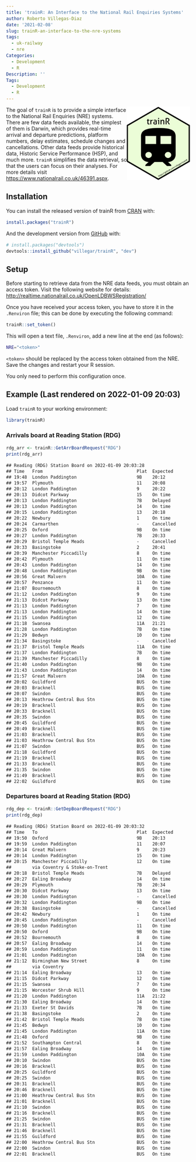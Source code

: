 ```yaml
---
title: 'trainR: An Interface to the National Rail Enquiries Systems'
author: Roberto Villegas-Diaz
date: '2021-02-08'
slug: trainR-an-interface-to-the-nre-systems
tags:
  - uk-railway
  - nre
Categories:
  - Development
  - R
Description: ''
Tags:
  - Development
  - R
---
```


<img src="https://raw.githubusercontent.com/villegar/trainR/main/inst/images/logo.png" alt="logo" align="right" height=200px/>

The goal of `trainR` is to provide a simple interface to the 
National Rail Enquiries (NRE) systems. There are few data feeds 
available, the simplest of them is Darwin, which provides real-time 
arrival and departure predictions, platform numbers, delay estimates, 
schedule changes and cancellations. Other data feeds provide historical 
data, Historic Service Performance (HSP), and much more. `trainR` 
simplifies the data retrieval, so that the users can focus on their 
analyses. For more details visit 
https://www.nationalrail.co.uk/46391.aspx.

## Installation

You can install the released version of trainR from [CRAN](https://CRAN.R-project.org) with:

``` r
install.packages("trainR")
```

And the development version from [GitHub](https://github.com/) with:

``` r
# install.packages("devtools")
devtools::install_github("villegar/trainR", "dev")
```

## Setup
Before starting to retrieve data from the NRE data feeds, you must obtain an access token. 
Visit the following website for details: http://realtime.nationalrail.co.uk/OpenLDBWSRegistration/

Once you have received your access token, you have to store it in the `.Renviron` file; this can be 
done by executing the following command:


```r
trainR::set_token()
```

This will open a text file, `.Renviron`, add a new line at the end (as follows):

```bash
NRE="<token>"
```

`<token>` should be replaced by the access token obtained from the NRE. Save the changes and restart 
your R session.

You only need to perform this configuration once.

## Example (Last rendered on 2022-01-09 20:03)

Load `trainR` to your working environment:

```r
library(trainR)
```

### Arrivals board at Reading Station (RDG)


```r
rdg_arr <- trainR::GetArrBoardRequest("RDG")
print(rdg_arr)
```

```
## Reading (RDG) Station Board on 2022-01-09 20:03:28
## Time   From                                    Plat  Expected
## 19:48  London Paddington                       9B    20:12
## 19:57  Plymouth                                11    20:08
## 20:12  London Paddington                       9     20:22
## 20:13  Didcot Parkway                          15    On time
## 20:13  London Paddington                       7B    Delayed
## 20:13  London Paddington                       14    On time
## 20:15  London Paddington                       13    20:18
## 20:22  Newbury                                 1     On time
## 20:24  Carmarthen                              -     Cancelled
## 20:25  Oxford                                  9B    On time
## 20:27  London Paddington                       7B    20:33
## 20:29  Bristol Temple Meads                    -     Cancelled
## 20:33  Basingstoke                             2     20:41
## 20:39  Manchester Piccadilly                   8     On time
## 20:42  Plymouth                                11    On time
## 20:43  London Paddington                       14    On time
## 20:48  London Paddington                       9B    On time
## 20:56  Great Malvern                           10A   On time
## 20:57  Penzance                                11    On time
## 21:07  Bournemouth                             8     On time
## 21:12  London Paddington                       9     On time
## 21:13  Didcot Parkway                          13    On time
## 21:13  London Paddington                       7     On time
## 21:13  London Paddington                       14    On time
## 21:15  London Paddington                       12    On time
## 21:18  Swansea                                 11A   21:21
## 21:28  London Paddington                       7B    On time
## 21:29  Bedwyn                                  10    On time
## 21:34  Basingstoke                             -     Cancelled
## 21:37  Bristol Temple Meads                    11A   On time
## 21:37  London Paddington                       7B    On time
## 21:39  Manchester Piccadilly                   8     On time
## 21:40  London Paddington                       9B    On time
## 21:43  London Paddington                       14    On time
## 21:57  Great Malvern                           10A   On time
## 20:02  Guildford                               BUS   On time
## 20:03  Bracknell                               BUS   On time
## 20:07  Swindon                                 BUS   On time
## 20:13  Heathrow Central Bus Stn                BUS   On time
## 20:19  Bracknell                               BUS   On time
## 20:33  Bracknell                               BUS   On time
## 20:35  Swindon                                 BUS   On time
## 20:45  Guildford                               BUS   On time
## 20:49  Bracknell                               BUS   On time
## 21:03  Bracknell                               BUS   On time
## 21:03  Heathrow Central Bus Stn                BUS   On time
## 21:07  Swindon                                 BUS   On time
## 21:18  Guildford                               BUS   On time
## 21:19  Bracknell                               BUS   On time
## 21:33  Bracknell                               BUS   On time
## 21:35  Swindon                                 BUS   On time
## 21:49  Bracknell                               BUS   On time
## 22:02  Guildford                               BUS   On time
```

### Departures board at Reading Station (RDG)


```r
rdg_dep <- trainR::GetDepBoardRequest("RDG")
print(rdg_dep)
```

```
## Reading (RDG) Station Board on 2022-01-09 20:03:32
## Time   To                                      Plat  Expected
## 19:50  Oxford                                  9B    20:13
## 19:59  London Paddington                       11    20:07
## 20:14  Great Malvern                           9     20:23
## 20:14  London Paddington                       15    On time
## 20:15  Manchester Piccadilly                   12    On time
##        via Coventry & Stoke-on-Trent           
## 20:18  Bristol Temple Meads                    7B    Delayed
## 20:27  Ealing Broadway                         14    On time
## 20:29  Plymouth                                7B    20:34
## 20:30  Didcot Parkway                          13    On time
## 20:30  London Paddington                       -     Cancelled
## 20:32  London Paddington                       9B    On time
## 20:38  Basingstoke                             -     Cancelled
## 20:42  Newbury                                 1     On time
## 20:45  London Paddington                       -     Cancelled
## 20:50  London Paddington                       11    On time
## 20:50  Oxford                                  9B    On time
## 20:52  Bournemouth                             8     On time
## 20:57  Ealing Broadway                         14    On time
## 20:59  London Paddington                       11    On time
## 21:01  London Paddington                       10A   On time
## 21:12  Birmingham New Street                   8     On time
##        via Coventry                            
## 21:14  Ealing Broadway                         13    On time
## 21:15  Didcot Parkway                          12    On time
## 21:15  Swansea                                 7     On time
## 21:15  Worcester Shrub Hill                    9     On time
## 21:20  London Paddington                       11A   21:22
## 21:30  Ealing Broadway                         14    On time
## 21:33  Exeter St Davids                        7B    On time
## 21:38  Basingstoke                             2     On time
## 21:42  Bristol Temple Meads                    7B    On time
## 21:45  Bedwyn                                  10    On time
## 21:45  London Paddington                       11A   On time
## 21:48  Oxford                                  9B    On time
## 21:52  Southampton Central                     8     On time
## 21:57  Ealing Broadway                         14    On time
## 21:59  London Paddington                       10A   On time
## 20:10  Swindon                                 BUS   On time
## 20:16  Bracknell                               BUS   On time
## 20:25  Guildford                               BUS   On time
## 20:25  Swindon                                 BUS   On time
## 20:31  Bracknell                               BUS   On time
## 20:46  Bracknell                               BUS   On time
## 21:00  Heathrow Central Bus Stn                BUS   On time
## 21:01  Bracknell                               BUS   On time
## 21:10  Swindon                                 BUS   On time
## 21:16  Bracknell                               BUS   On time
## 21:25  Swindon                                 BUS   On time
## 21:31  Bracknell                               BUS   On time
## 21:46  Bracknell                               BUS   On time
## 21:55  Guildford                               BUS   On time
## 22:00  Heathrow Central Bus Stn                BUS   On time
## 22:00  Swindon                                 BUS   On time
## 22:01  Bracknell                               BUS   On time
```
